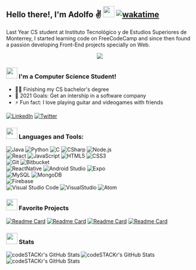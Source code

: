 ## Hello there!, I'm Adolfo ✌ <img src="https://media.giphy.com/media/3oFzlW8dht4DdvwBqg/giphy.gif" width="30px"> [![wakatime](https://wakatime.com/badge/user/1eafaf01-b72a-415f-af7f-7914c8934f54.svg)](https://wakatime.com/@1eafaf01-b72a-415f-af7f-7914c8934f54)




Last Year CS student at Instituto Tecnológico y de Estudios Superiores de Monterrey, I started learning code on FreeCodeCamp and since then found a passion developing Front-End projects specially on Web.
<p align="center">
  <img src="https://media.giphy.com/media/WUlplcMpOCEmTGBtBW/giphy.gif" >
</p>


###  <img src="https://media.giphy.com/media/BXjqytvu9bKzCUHdzz/giphy.gif" width="30px"> I'm a Computer Science Student! 
- 👨‍🎓 Finishing my CS bachelor's degree 
- 🏁 2021 Goals: Get an intership in a software company
- ⚡ Fun fact: I love playing guitar and videogames with friends


[![LinkedIn][linkedin-shield]][linkedin-url]
[![Twitter][twitter-shield]][twitter-url]



### <img src="https://media.giphy.com/media/JZ40cnfnN11KycrvMF/giphy.gif" width="30px">  Languages and Tools:

<!--<img align="left" alt="Visual Studio Code" width="50px" src="https://raw.githubusercontent.com/github/explore/80688e429a7d4ef2fca1e82350fe8e3517d3494d/topics/visual-studio-code/visual-studio-code.png" />
<img align="left" alt="HTML5" width="50px" src="https://raw.githubusercontent.com/github/explore/80688e429a7d4ef2fca1e82350fe8e3517d3494d/topics/html/html.png" />
<img align="left" alt="CSS3" width="50px" src="https://raw.githubusercontent.com/github/explore/80688e429a7d4ef2fca1e82350fe8e3517d3494d/topics/css/css.png" />
<img align="left" alt="JavaScript" width="50px" src="https://raw.githubusercontent.com/github/explore/80688e429a7d4ef2fca1e82350fe8e3517d3494d/topics/javascript/javascript.png" />
<img align="left" alt="React" width="50px" src="https://raw.githubusercontent.com/github/explore/80688e429a7d4ef2fca1e82350fe8e3517d3494d/topics/react/react.png" />
<img align="left" alt="Node.js" width="50px" src="https://raw.githubusercontent.com/github/explore/80688e429a7d4ef2fca1e82350fe8e3517d3494d/topics/nodejs/nodejs.png" />
<img align="left" alt="SQL" width="50px" src="https://raw.githubusercontent.com/github/explore/80688e429a7d4ef2fca1e82350fe8e3517d3494d/topics/sql/sql.png" />
<img align="left" alt="MySQL" width="50px" src="https://raw.githubusercontent.com/github/explore/80688e429a7d4ef2fca1e82350fe8e3517d3494d/topics/mysql/mysql.png" />
<img align="left" alt="MongoDB" width="50px" src="https://raw.githubusercontent.com/github/explore/80688e429a7d4ef2fca1e82350fe8e3517d3494d/topics/mongodb/mongodb.png" />
<img align="left" alt="Git" width="50px" src="https://raw.githubusercontent.com/github/explore/80688e429a7d4ef2fca1e82350fe8e3517d3494d/topics/git/git.png" />
<img align="left" alt="GitHub" width="50px" src="https://raw.githubusercontent.com/github/explore/78df643247d429f6cc873026c0622819ad797942/topics/github/github.png" />
<img align="left" alt="Java" width="50px" src="https://raw.githubusercontent.com/github/explore/78df643247d429f6cc873026c0622819ad797942/topics/java/java.png" />
<img align="left" alt="Java" width="50px" src="https://raw.githubusercontent.com/github/explore/78df643247d429f6cc873026c0622819ad797942/topics/python/python.png" />-->


![Java](https://img.shields.io/badge/Code-Java-informational?style=flat&logo=Java&logoColor=white&color=007396)
![Python](https://img.shields.io/badge/Code-Python-informational?style=flat&logo=Python&logoColor=white&color=3776AB)
![C](https://img.shields.io/badge/Code-C-informational?style=flat&logo=C&logoColor=white&color=A8B9CC)
![CSharp](https://img.shields.io/badge/Code-CSharp-informational?style=flat&logo=CSharp&logoColor=white&color=239120)
![Node.js](https://img.shields.io/badge/Code-Node.js-informational?style=flat&logo=Node.js&logoColor=white&color=4479A1)
<br />
![React](https://img.shields.io/badge/Web-React-informational?style=flat&logo=React&logoColor=white&color=61DAFB)
![JavaScript](https://img.shields.io/badge/Web-JavaScript-informational?style=flat&logo=JavaScript&logoColor=white&color=F7DF1E)
![HTML5](https://img.shields.io/badge/Web-HTML5-informational?style=flat&logo=HTML5&logoColor=white&color=E34F26)
![CSS3](https://img.shields.io/badge/Web-CSS3-informational?style=flat&logo=CSS3&logoColor=white&color=1572B6)
<br/>
![Git](https://img.shields.io/badge/VersionControl-Git-informational?style=flat&logo=Git&logoColor=white&color=F05032)
![Bitbucket](https://img.shields.io/badge/VersionControl-Bitbucket-informational?style=flat&logo=Bitbucket&logoColor=white&color=0052CC)
<br/>
![ReactNative](https://img.shields.io/badge/Mobile-ReactNative-informational?style=flat&logo=React&logoColor=white&color=61DAFB)
![Android Studio](https://img.shields.io/badge/Mobile-AndroidStudio-informational?style=flat&logo=Android-Studio&logoColor=white&color=3DDC84)
![Expo](https://img.shields.io/badge/Mobile-Expo-informational?style=flat&logo=Expo&logoColor=white&color=000020)
<br/>
![MySQL](https://img.shields.io/badge/DB-MySQL-informational?style=flat&logo=MySQL&logoColor=white&color=4479A1)
![MongoDB](https://img.shields.io/badge/DB-MongoDB-informational?style=flat&logo=MongoDB&logoColor=white&color=47A248)
<br/>
![Firebase](https://img.shields.io/badge/Cloud-Firebase-informational?style=flat&logo=Firebase&logoColor=white&color=FFCA28)
<br />
![Visual Studio Code](https://img.shields.io/badge/IDE-VSCode-informational?style=flat&logo=Visual-Studio-Code&logoColor=white&color=007ACC)
![VisualStudio](https://img.shields.io/badge/IDE-VisualStudio-informational?style=flat&logo=Visual-Studio&logoColor=white&color=5C2D91)
![Atom](https://img.shields.io/badge/IDE-Atom-informational?style=flat&logo=Atom&logoColor=white&color=66595C)

### <img src="https://media.giphy.com/media/Z8CUHUIpZScWur87r1/giphy.gif" width="30px"> Favorite Projects

[![Readme Card](https://github-readme-stats.vercel.app/api/pin/?username=JMicalco&repo=chalebache-client&theme=dark)](https://github.com/JMicalco/chalebache-client)
[![Readme Card](https://github-readme-stats.vercel.app/api/pin/?username=JMicalco&repo=AppQuimica_v2&theme=dark)](https://github.com/JMicalco/AppQuimica_v2)
[![Readme Card](https://github-readme-stats.vercel.app/api/pin/?username=JMicalco&repo=Paint3D&theme=dark)](https://github.com/JMicalco/Paint3D)
[![Readme Card](https://github-readme-stats.vercel.app/api/pin/?username=JMicalco&repo=MicSounds&theme=dark)](https://github.com/JMicalco/MicSounds)


### <img src="https://media.giphy.com/media/IcnxGGAj0ubyB2r5M6/giphy.gif" width="30px"> Stats

<img align="left" alt="codeSTACKr's GitHub Stats" src="https://github-readme-stats.vercel.app/api/top-langs/?username=JMicalco&langs_count=8&theme=dark" />
<img align ="left" alt="codeSTACKr's GitHub Stats" src="https://github-readme-stats.vercel.app/api/wakatime?username=JMicalco&v=2&theme=dark" />
<img align="left" alt="codeSTACKr's GitHub Stats" src="https://github-readme-stats.vercel.app/api?username=JMicalco&show_icons=true&hide_border=true&theme=dark" />




[twitter-shield]: https://img.shields.io/badge/-Twitter-black.svg?style=for-the-badge&logo=twitter&colorB=555
[twitter-url]: https://twitter.com/Joseph_Micalco
[linkedin-shield]: https://img.shields.io/badge/-LinkedIn-black.svg?style=for-the-badge&logo=linkedin&colorB=555
[linkedin-url]: https://linkedin.com/in/josé-adolfo-sánchez-micalco-b14864140
